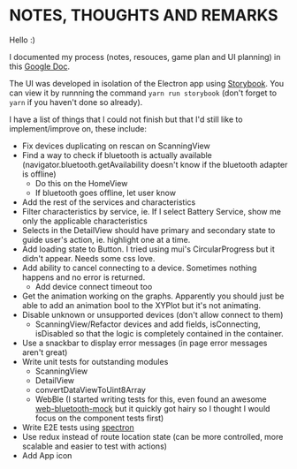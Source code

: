 # NOTES, THOUGHTS AND REMARKS

Hello :)

I documented my process (notes, resouces, game plan and UI planning) in this [Google Doc](https://docs.google.com/document/d/1G4ktM_NMGH9YWKeMwRHlfTaRlELUgkepBf6Pu5duEpQ/edit?usp=sharing).

The UI was developed in isolation of the Electron app using [Storybook](). You can view it by runnning the command `yarn run storybook` (don't forget to `yarn` if you haven't done so already).

I have a list of things that I could not finish but that I'd still like to implement/improve on, these include:

- Fix devices duplicating on rescan on ScanningView
- Find a way to check if bluetooth is actually available (navigator.bluetooth.getAvailability doesn't know if the bluetooth adapter is offline)
  - Do this on the HomeView
  - If bluetooth goes offline, let user know
- Add the rest of the services and characteristics
- Filter characteristics by service, ie. If I select Battery Service, show me only the applicable characteristics
- Selects in the DetailView should have primary and secondary state to guide user's action, ie. highlight one at a time.
- Add loading state to Button. I tried using mui's CircularProgress but it didn't appear. Needs some css love.
- Add ability to cancel connecting to a device. Sometimes nothing happens and no error is returned.
  - Add device connect timeout too
- Get the animation working on the graphs. Apparently you should just be able to add an animation bool to the XYPlot but it's not animating.
- Disable unknown or unsupported devices (don't allow connect to them)
  - ScanningView/Refactor devices and add fields, isConnecting, isDisabled so that the logic is completely contained in the container.
- Use a snackbar to display error messages (in page error messages aren't great)
- Write unit tests for outstanding modules
  - ScanningView
  - DetailView
  - convertDataViewToUint8Array
  - WebBle (I started writing tests for this, even found an awesome [web-bluetooth-mock](https://github.com/urish/web-bluetooth-mock) but it quickly got hairy so I thought I would focus on the component tests first)
- Write E2E tests using [spectron](https://github.com/electron-userland/spectron)
- Use redux instead of route location state (can be more controlled, more scalable and easier to test with actions)
- Add App icon

